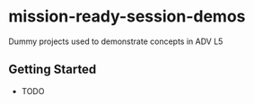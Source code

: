 # mission-ready-session-demos
 Dummy projects used to demonstrate concepts in ADV L5

## Getting Started

- TODO
